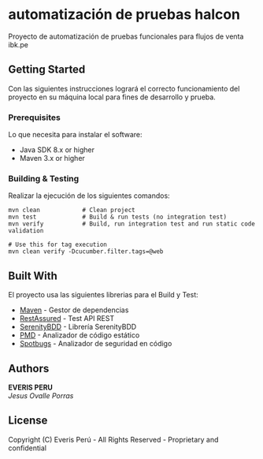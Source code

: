 # automatización de pruebas halcon

Proyecto de automatización de pruebas funcionales para flujos de venta ibk.pe

## Getting Started

Con las siguientes instrucciones logrará el correcto funcionamiento del proyecto en su máquina local para fines de
desarrollo y prueba.

### Prerequisites

Lo que necesita para instalar el software:

* Java SDK 8.x or higher
* Maven 3.x or higher

### Building & Testing

Realizar la ejecución de los siguientes comandos:

```
mvn clean            # Clean project
mvn test             # Build & run tests (no integration test)
mvn verify           # Build, run integration test and run static code validation

# Use this for tag execution
mvn clean verify -Dcucumber.filter.tags=@web

```

## Built With

El proyecto usa las siguientes librerias para el Build y Test:

* [Maven](https://maven.apache.org/) - Gestor de dependencias
* [RestAssured](https://github.com/rest-assured/rest-assured/wiki/Usage) - Test API REST
* [SerenityBDD](http://www.thucydides.info/docs/serenity/#first-steps) - Librería SerenityBDD
* [PMD](https://pmd.github.io/latest/pmd_rules_java.html) - Analizador de código estático
* [Spotbugs](https://find-sec-bugs.github.io/bugs.htm) - Analizador de seguridad en código

## Authors

**EVERIS PERU**  
*Jesus Ovalle Porras*

## License

Copyright (C) Everis Perú - All Rights Reserved - Proprietary and confidential

